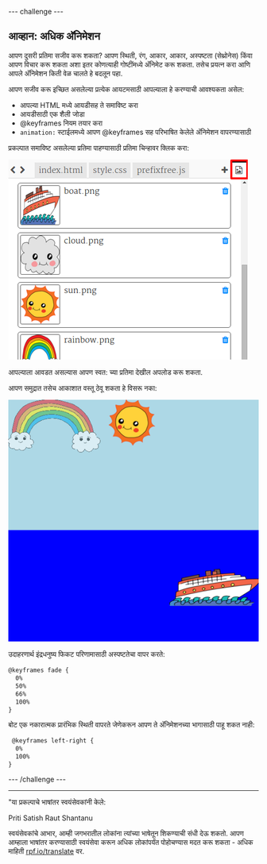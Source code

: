 --- challenge ---

## आव्हान: अधिक अ‍ॅनिमेशन

आपण दुसरी प्रतिमा सजीव करू शकता? आपण स्थिती, रंग, आकार, आकार, अस्पष्टता (सेथ्रोनेस) किंवा आपण विचार करू शकता अशा इतर कोणत्याही गोष्टींमध्ये अ‍ॅनिमेट करू शकता. तसेच प्रयत्न करा आणि आपले अ‍ॅनिमेशन किती वेळ चालते हे बदलून पहा.

आपण सजीव करू इच्छित असलेल्या प्रत्येक आयटमसाठी आपल्याला हे करण्याची आवश्यकता असेल:

+ आपल्या HTML मध्ये आयडीसह ते समाविष्ट करा
+ आयडीसाठी एक शैली जोडा
+ @keyframes नियम तयार करा
+ `animation:` स्टाईलमध्ये आपण @keyframes सह परिभाषित केलेले अ‍ॅनिमेशन वापरण्यासाठी 

प्रकल्पात समाविष्ट असलेल्या प्रतिमा पाहण्यासाठी प्रतिमा चिन्हावर क्लिक करा:

![screenshot](images/sunrise-images.png)

आपल्याला आवडत असल्यास आपण स्वत: च्या प्रतिमा देखील अपलोड करू शकता.

आपण समुद्रात तसेच आकाशात वस्तू ठेवू शकता हे विसरू नका:

![screenshot](images/sunrise-boat.png)

उदाहरणार्थ इंद्रधनुष्य फिकट परिणामासाठी अस्पष्टतेचा वापर करते:

    @keyframes fade {
      0%  
      50% 
      66% 
      100%  
    }
    

बोट एक नकारात्मक प्रारंभिक स्थिती वापरते जेणेकरून आपण ते अ‍ॅनिमेशनच्या भागासाठी पाहू शकत नाही:

     @keyframes left-right {
      0%   
      100% 
    }
    

--- /challenge ---

***

"या प्रकल्पाचे भाषांतर स्वयंसेवकांनी केले:

Priti Satish Raut
Shantanu

स्वयंसेवकांचे आभार, आम्ही जगभरातील लोकांना त्यांच्या भाषेतून शिकण्याची संधी देऊ शकतो. आपण आम्हाला भाषांतर करण्यासाठी स्वयंसेवा करून अधिक लोकांपर्यंत पोहोचण्यास मदत करू शकता - अधिक माहिती [rpf.io/translate](https://rpf.io/translate) वर.